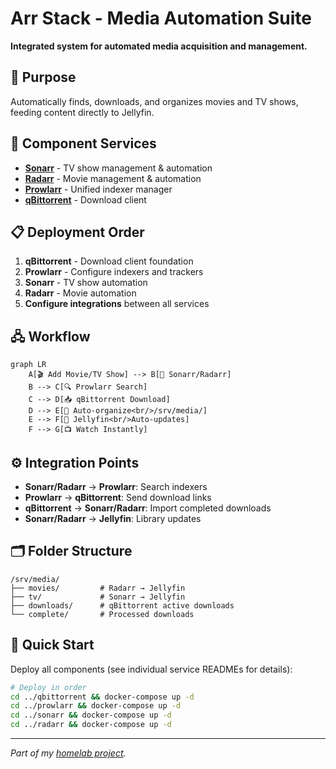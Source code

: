 # Arr Stack - Media Automation Suite

**Integrated system for automated media acquisition and management.**

## 🎯 Purpose
Automatically finds, downloads, and organizes movies and TV shows, feeding content directly to Jellyfin.

## 🔗 Component Services
- **[Sonarr](../sonarr/)** - TV show management & automation
- **[Radarr](../radarr/)** - Movie management & automation  
- **[Prowlarr](../prowlarr/)** - Unified indexer manager
- **[qBittorrent](../qbittorrent/)** - Download client

## 📋 Deployment Order
1. **qBittorrent** - Download client foundation
2. **Prowlarr** - Configure indexers and trackers
3. **Sonarr** - TV show automation
4. **Radarr** - Movie automation
5. **Configure integrations** between all services

## 🖧 Workflow
```mermaid
graph LR
    A[🎬 Add Movie/TV Show] --> B[🤖 Sonarr/Radarr]
    B --> C[🔍 Prowlarr Search]
    C --> D[📥 qBittorrent Download]
    D --> E[📁 Auto-organize<br/>/srv/media/]
    E --> F[🎪 Jellyfin<br/>Auto-updates]
    F --> G[📺 Watch Instantly]
```



## ⚙️ Integration Points
- **Sonarr/Radarr** → **Prowlarr**: Search indexers
- **Prowlarr** → **qBittorrent**: Send download links
- **qBittorrent** → **Sonarr/Radarr**: Import completed downloads
- **Sonarr/Radarr** → **Jellyfin**: Library updates

## 🗂️ Folder Structure
```
/srv/media/
├── movies/         # Radarr → Jellyfin
├── tv/             # Sonarr → Jellyfin  
├── downloads/      # qBittorrent active downloads
└── complete/       # Processed downloads
```

## 🚀 Quick Start
Deploy all components (see individual service READMEs for details):
```bash
# Deploy in order
cd ../qbittorrent && docker-compose up -d
cd ../prowlarr && docker-compose up -d  
cd ../sonarr && docker-compose up -d
cd ../radarr && docker-compose up -d
```
---
_Part of my [homelab project](../../README.md)._

